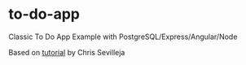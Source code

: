 # to-do-app

Classic To Do App Example with PostgreSQL/Express/Angular/Node

Based on [tutorial](https://scotch.io/tutorials/creating-a-single-page-todo-app-with-node-and-angular) by Chris Sevilleja
